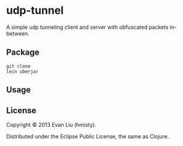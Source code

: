 # udp-tunnel

A simple udp tunneling client and server with obfuscated packets in-between.

## Package

	git clone
	lein uberjar

## Usage

	

## License

Copyright © 2013 Evan Liu (hmisty).

Distributed under the Eclipse Public License, the same as Clojure.

